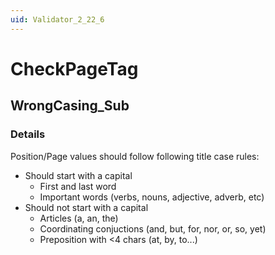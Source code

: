 ```yaml
---
uid: Validator_2_22_6
---
```


# CheckPageTag

## WrongCasing_Sub

<!-- Description, Properties, ... sections are auto-generated. -->
<!-- REPLACE ME AUTO-GENERATION -->

### Details

Position/Page values should follow following title case rules:
- Should start with a capital
    - First and last word
    - Important words (verbs, nouns, adjective, adverb, etc)
- Should not start with a capital
    - Articles (a, an, the)
    - Coordinating conjuctions (and, but, for, nor, or, so, yet)
    - Preposition with <4 chars (at, by, to...)

<!-- Uncomment to add example code -->
<!--### Example code-->
